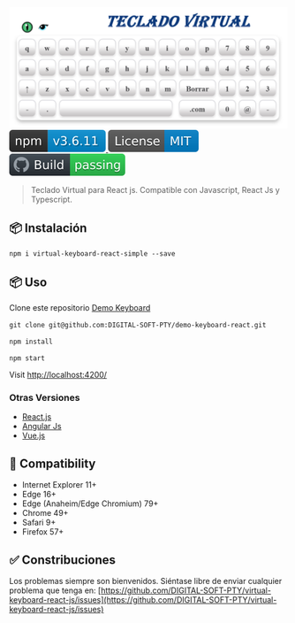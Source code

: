 <p>
  <a href="https://github.com/DIGITAL-SOFT-PTY/virtual-keyboard-react-js/blob/main/resources/teclado-virtual.png">
	<img alt="keyboard virtual: Javascript Virtual Keyboard" src="https://github.com/DIGITAL-SOFT-PTY/virtual-keyboard-react-js/blob/main/resources/teclado-virtual.png">
  </a>

  <a href="https://www.npmjs.com/package/virtual-keyboard-react-simple">
    <img src="https://github.com/DIGITAL-SOFT-PTY/virtual-keyboard-react-js/blob/main/resources/npm.svg" alt="npm version">
  </a>
	
  <a href="https://github.com/DIGITAL-SOFT-PTY/virtual-keyboard-react-js/blob/main/LICENSE">
    <img src="https://github.com/DIGITAL-SOFT-PTY/virtual-keyboard-react-js/blob/main/resources/license.svg" alt="MIT license">
  </a>

  <a href="https://github.com/DIGITAL-SOFT-PTY/virtual-keyboard-react-js/actions">
     <img alt="Build Status" src="https://github.com/DIGITAL-SOFT-PTY/virtual-keyboard-react-js/blob/main/resources/build.svg" />
  </a>
  
  <!-- <a href="https://github.com/hodgef/simple-keyboard/actions">
     <img alt="Publish Status" src="https://github.com/hodgef/simple-keyboard/workflows/Publish/badge.svg" />
  </a> -->
	
  <!-- <a href="https://gitlab.com/hodgef/simple-keyboard" target="_blank">
     <img alt="Mirroring" src="https://github.com/hodgef/simple-keyboard/actions/workflows/mirroring.yml/badge.svg" />
  </a> -->
</p>
<blockquote>Teclado Virtual para React js. Compatible con Javascript, React Js y Typescript.</blockquote>

<!-- ## 🚀 Demo
[Demo Showcase (Vanilla, Angular, React, Vue)](https://simple-keyboard.com/demo) -->

## 📦 Instalación
``` 
npm i virtual-keyboard-react-simple --save
``` 

<!-- You can use simple-keyboard as a `<script>` tag from a CDN, or install it from npm.

Check out the [Getting Started](https://simple-keyboard.com/getting-started) docs to begin. -->

<!-- ## 📖 Documentation
Check out the [simple-keyboard documentation](https://simple-keyboard.com/documentation) site.

Feel free to browse the [Questions & Answers (FAQ)](https://simple-keyboard.com/qa-use-cases/) page for common use-cases. -->

## 📦 Uso
Clone este repositorio [Demo Keyboard](https://github.com/DIGITAL-SOFT-PTY/demo-keyboard-react)
``` 
git clone git@github.com:DIGITAL-SOFT-PTY/demo-keyboard-react.git
``` 
``` 
npm install
``` 
``` 
npm start 
``` 
Visit [http://localhost:4200/](http://localhost:4200/)

### Otras Versiones
- [React.js](https://github.com/hodgef/react-simple-keyboard)
- [Angular Js](https://github.com/parwinder-singh/virtual-keyboard)
- [Vue.js](https://github.com/martywallace/vue-keyboard)

<!-- ### Questions? Join the chat
<a href="https://discordapp.com/invite/SJexsCG" title="Join our Discord chat" target="_blank"><img src="https://discordapp.com/api/guilds/498978399801573396/widget.png?style=banner2" align="center"></a> -->

<!-- ## ✳️ Modules
You can extend simple-keyboard's functionality with [modules](https://hodgef.com/simple-keyboard/modules/). Such as:

- [Autocorrect](https://hodgef.com/simple-keyboard/modules/autocorrect/)
- [Input Mask](https://hodgef.com/simple-keyboard/modules/input-mask/)
- [Key Navigation](https://hodgef.com/simple-keyboard/modules/key-navigation/)
- [Swipe Keyboard](https://hodgef.com/simple-keyboard/modules/swipe-keyboard/)

Want to create your own module? Check out the [Modules page](https://hodgef.com/simple-keyboard/modules/) for instructions. -->

## 🎯 Compatibility

- Internet Explorer 11+
- Edge 16+
- Edge (Anaheim/Edge Chromium) 79+
- Chrome 49+
- Safari 9+
- Firefox 57+

<!-- > Note: If you don't want to support old browsers, you can use the Modern Browsers bundle ([index.modern.js](https://github.com/hodgef/simple-keyboard/blob/master/build)). -->

## ✅ Constribuciones

Los problemas siempre son bienvenidos. Siéntase libre de enviar cualquier problema que tenga en:
[https://github.com/DIGITAL-SOFT-PTY/virtual-keyboard-react-js/issues](https://github.com/DIGITAL-SOFT-PTY/virtual-keyboard-react-js/issues)